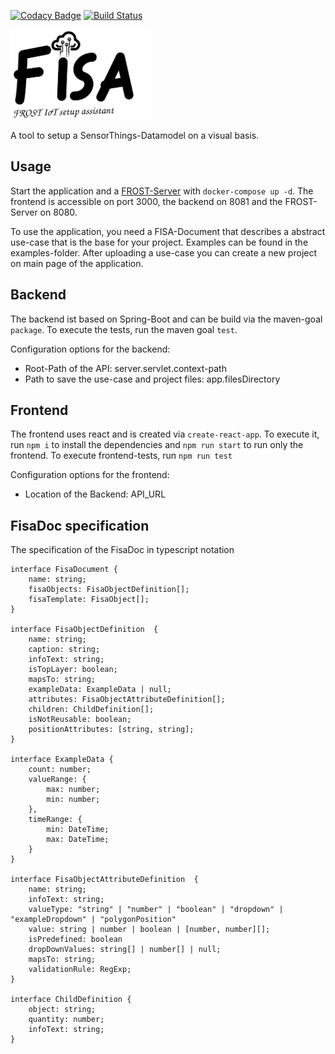 [![Codacy Badge](https://api.codacy.com/project/badge/Grade/05beb4ff562945958b40411f84017a31)](https://app.codacy.com/gh/FISA-Team/FISA?utm_source=github.com&utm_medium=referral&utm_content=FISA-Team/FISA&utm_campaign=Badge_Grade_Dashboard)
[![Build Status](https://travis-ci.org/FISA-Team/FISA.svg?branch=master)](https://travis-ci.org/FISA-Team/FISA)

<img src="fisa-logo.svg" height="144">

A tool to setup a SensorThings-Datamodel on a visual basis.

## Usage

Start the application and a [FROST-Server](https://github.com/FraunhoferIOSB/FROST-Server) with `docker-compose up -d`. The frontend is accessible on port 3000, the backend on 8081 and the FROST-Server on 8080.

To use the application, you need a FISA-Document that describes a abstract use-case that is the base for your project. Examples can be found in the examples-folder.
After uploading a use-case you can create a new project on main page of the application. 

## Backend

The backend ist based on Spring-Boot and can be build via the maven-goal `package`. To execute the tests, run the maven goal `test`.

Configuration options for the backend:
- Root-Path of the API: server.servlet.context-path
- Path to save the use-case and project files: app.filesDirectory

## Frontend

The frontend uses react and is created via `create-react-app`. To execute it, run `npm i` to install the dependencies and `npm run start` to run only the frontend. To execute frontend-tests, run `npm run test`

Configuration options for the frontend:
- Location of the Backend: API_URL

## FisaDoc specification

The specification of the FisaDoc in typescript notation

```
interface FisaDocument {
    name: string;
    fisaObjects: FisaObjectDefinition[];
    fisaTemplate: FisaObject[];
}

interface FisaObjectDefinition  {
    name: string;
    caption: string;
    infoText: string;
    isTopLayer: boolean;
    mapsTo: string;
    exampleData: ExampleData | null;
    attributes: FisaObjectAttributeDefinition[];
    children: ChildDefinition[];
    isNotReusable: boolean;
    positionAttributes: [string, string];
}

interface ExampleData {
    count: number;
    valueRange: {
        max: number;
        min: number;
    },
    timeRange: {
        min: DateTime;
        max: DateTime;
    }
}

interface FisaObjectAttributeDefinition  {
    name: string;
    infoText: string;
    valueType: "string" | "number" | "boolean" | "dropdown" | "exampleDropdown" | "polygonPosition"
    value: string | number | boolean | [number, number][];
    isPredefined: boolean
    dropDownValues: string[] | number[] | null;
    mapsTo: string;
    validationRule: RegExp;
}

interface ChildDefinition {
    object: string;
    quantity: number;
    infoText: string;
}
```
